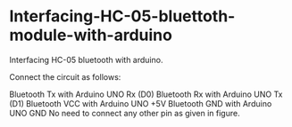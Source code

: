 # Interfacing-HC-05-bluettoth-module-with-arduino
Interfacing HC-05 bluetooth with arduino.

Connect the circuit as follows:

Bluetooth Tx with                             Arduino UNO Rx (D0)
Bluetooth Rx with                             Arduino UNO Tx (D1)
Bluetooth VCC with                             Arduino UNO +5V
Bluetooth GND with                             Arduino UNO GND
No need to connect any other pin as given in figure.

